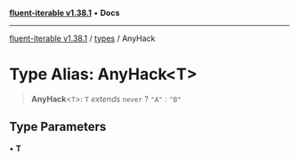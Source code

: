 [**fluent-iterable v1.38.1**](../../README.md) • **Docs**

***

[fluent-iterable v1.38.1](../../README.md) / [types](../README.md) / AnyHack

# Type Alias: AnyHack\<T\>

> **AnyHack**\<`T`\>: `T` *extends* `never` ? `"A"` : `"B"`

## Type Parameters

• **T**
